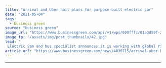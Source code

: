 ```yaml
---
title: "Arrival and Uber hail plans for purpose-built electric car"
date: "2021-05-04"
tags: 
  - business green
source: "business green"
image_url: "https://www.businessgreen.com/api/v1/wps/600fffc/01a3d59f-2b97-408a-90d5-7a4ec873ca9e/2/Arrival-Uber-Teaser-185x114.jpg"
image_fp: "/assets/img/post_thumbnails/42.jpg"
lead: "
 Electric van and bus specialist announces it is working with global ride-hailing giant to develop affordable electric vehicle for taxi fleets ..."
article_url: "https://www.businessgreen.com/news/4030715/arrival-uber-hail-plans-purpose-built-electric-car"
---
```


---
